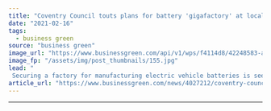 ```yaml
---
title: "Coventry Council touts plans for battery 'gigafactory' at local airport site"
date: "2021-02-16"
tags: 
  - business green
source: "business green"
image_url: "https://www.businessgreen.com/api/v1/wps/f4114d8/42248583-aacb-49f4-a31b-5e298d69b967/5/West-Midlands-Gigafactory-CGI-185x114.jpg"
image_fp: "/assets/img/post_thumbnails/155.jpg"
lead: "
 Securing a factory for manufacturing electric vehicle batteries is seen as key for the UK's post-Brexit net zero agenda ..."
article_url: "https://www.businessgreen.com/news/4027212/coventry-council-touts-plans-battery-gigafactory-local-airport-site"
---
```


---
